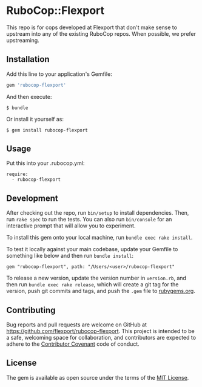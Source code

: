 # RuboCop::Flexport

This repo is for cops developed at Flexport that don't make sense to upstream
into any of the existing RuboCop repos. When possible, we prefer upstreaming.

## Installation

Add this line to your application's Gemfile:

```ruby
gem 'rubocop-flexport'
```

And then execute:

    $ bundle

Or install it yourself as:

    $ gem install rubocop-flexport

## Usage

Put this into your .rubocop.yml:

```
require:
  - rubocop-flexport
```

## Development

After checking out the repo, run `bin/setup` to install dependencies. Then, run
`rake spec` to run the tests. You can also run `bin/console` for an interactive
prompt that will allow you to experiment.

To install this gem onto your local machine, run `bundle exec rake install`.

To test it locally against your main codebase, update your Gemfile to something
like below and then run `bundle install`:

```
gem "rubocop-flexport", path: "/Users/<user>/rubocop-flexport"
```

To release a new version, update the version number in `version.rb`, and then
run `bundle exec rake release`, which will create a git tag for the version,
push git commits and tags, and push the `.gem` file to [rubygems.org](https://rubygems.org).

## Contributing

Bug reports and pull requests are welcome on GitHub at https://github.com/flexport/rubocop-flexport.
This project is intended to be a safe, welcoming space for collaboration, and
contributors are expected to adhere to the
[Contributor Covenant](http://contributor-covenant.org) code of conduct.

## License

The gem is available as open source under the terms of the [MIT License](https://opensource.org/licenses/MIT).
